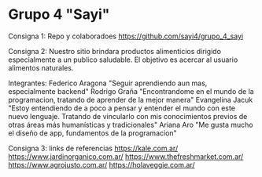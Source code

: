 # Grupo 4 "Sayi"

Consigna 1: Repo y colaboradoes
https://github.com/sayi4/grupo_4_sayi

Consigna 2:
Nuestro sitio brindara productos alimenticios dirigido especialmente a un publico saludable. El objetivo es acercar al usuario alimentos naturales.

Integrantes:
Federico Aragona "Seguir aprendiendo aun mas, especialmente backend"
Rodrigo Graña "Encontrandome en el mundo de la programacion, tratando de aprender de la mejor manera"
Evangelina Jacuk "Estoy entendiendo de a poco a pensar y entender el mundo con este nuevo lenguaje. Tratando de vincularlo con mis conocimientos previos de otras áreas más humanísticas y tradicionales"
Ariana Aro "Me gusta mucho el diseño de app, fundamentos de la programacion"


Consigna 3: links de referencias
https://kale.com.ar/
https://www.jardinorganico.com.ar/
https://www.thefreshmarket.com.ar/
https://www.agrojusto.com.ar/
https://holaveggie.com.ar/
